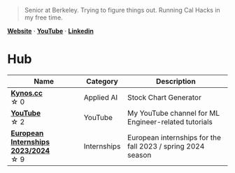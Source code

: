 > Senior at Berkeley. Trying to figure things out. Running Cal Hacks in my free time.

[**Website**](https://oliver.cx)  ·  [**YouTube**](https://www.youtube.com/@olivercarmont)  · [**Linkedin**](https://www.linkedin.com/in/oliver-carmont/)

# Hub

| Name                                             | Category   | Description |
| --------------------------------------------------- | ---------- | ----------- |
| [**Kynos.cc**](https://kynos.cc) <br /> ☆⁠ ⁠0 | Applied AI       | Stock Chart Generator           |
| [**YouTube**](https://github.com/olivercarmont/YouTube/tree/main) <br /> ☆⁠ ⁠2 | YouTube       | My YouTube channel for ML Engineer-related tutorials           |
| [**European Internships 2023/2024**](https://github.com/olivercarmont/european-internships-2023-2024) <br /> ☆⁠ ⁠9 | Internships       | European internships for the fall 2023 / spring 2024 season        |
